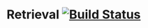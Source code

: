 # Retrieval [![Build Status](https://travis-ci.org/Rob-bie/retrieval.svg?branch=master)](https://travis-ci.org/Rob-bie/retrieval)
